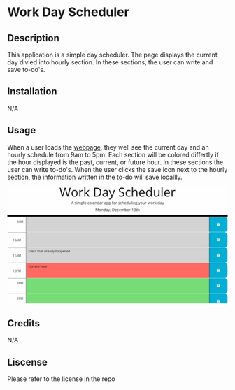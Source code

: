 # Work Day Scheduler

## Description
This application is a simple day scheduler. The page displays the current day divied into hourly section. In these sections, the user can write and save to-do's.

## Installation
N/A

## Usage
When a user loads the [webpage](https://adpileggi.github.io/calendar-planner-refactor-/), they well see the current day and an hourly schedule from 9am to 5pm. Each section will be colored differtly if the hour displayed is the past, current, or future hour. In these sections the user can write to-do's. When the user clicks the save icon next to the hourly section, the information written in the to-do will save locallly.

![Webpage Preview](05-third-party-apis-homework-demo.gif)

## Credits
N/A

## Liscense
Please refer to the license in the repo
